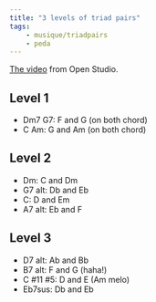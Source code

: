```yaml
---
title: "3 levels of triad pairs"
tags:
    - musique/triadpairs
    - peda
---
```


[The video](https://www.youtube.com/watch?v=mS1rAtvOgXc) from Open Studio.

## Level 1

* Dm7 G7: F and G (on both chord)
* C Am: G and Am (on both chord)

## Level 2

* Dm: C and Dm
* G7 alt: Db and Eb
* C: D and Em
* A7 alt:  Eb and F

## Level 3

* D7 alt: Ab and Bb
* B7 alt: F and G (haha!)
* C #11 #5: D and E (Am melo)
* Eb7sus: Db and Eb
